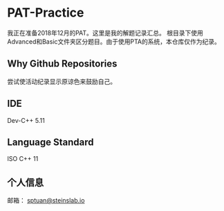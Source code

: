 # PAT-Practice
我正在准备2018年12月的PAT。这里是我的解题记录汇总。
根目录下使用Advanced和Basic文件夹区分题目。由于使用PTA的系统，本仓库仅作为纪录。

## Why Github Repositories
尝试使活动纪录显示原谅色来鼓励自己。

## IDE
Dev-C++ 5.11

## Language Standard
ISO C++ 11

## 个人信息
邮箱： sptuan@steinslab.io
